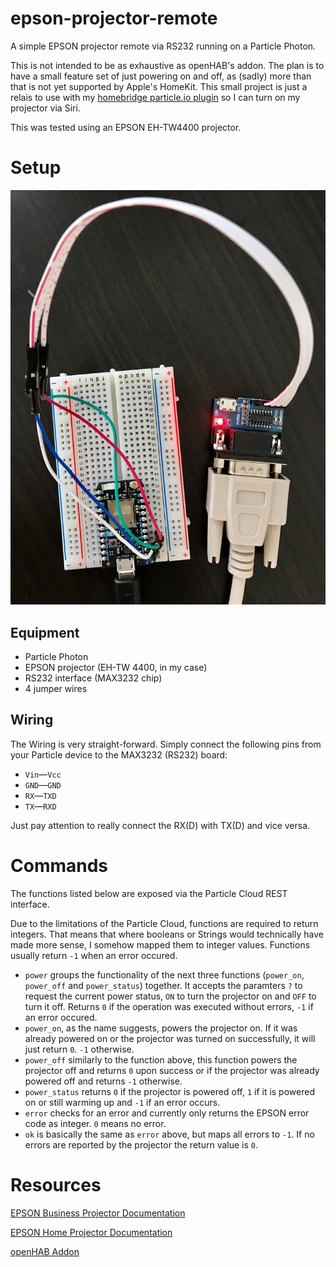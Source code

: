 # epson-projector-remote

A simple EPSON projector remote via RS232 running on a Particle Photon.

This is not intended to be as exhaustive as openHAB's addon. The plan is to have a small feature set of just powering on and off, as (sadly) more than that is not yet supported by Apple's HomeKit. This small project is just a relais to use with my [homebridge particle.io plugin](https://github.com/norman-thomas/homebridge-particle-io) so I can turn on my projector via Siri.

This was tested using an EPSON EH-TW4400 projector.


# Setup

![What the setup looks like](setup.jpg)

## Equipment

* Particle Photon
* EPSON projector (EH-TW 4400, in my case)
* RS232 interface (MAX3232 chip)
* 4 jumper wires

## Wiring

The Wiring is very straight-forward. Simply connect the following pins from your Particle device to the MAX3232 (RS232) board:

* `Vin`—`Vcc`
* `GND`—`GND`
* `RX`—`TXD`
* `TX`—`RXD`

Just pay attention to really connect the RX(D) with TX(D) and vice versa.

# Commands

The functions listed below are exposed via the Particle Cloud REST interface.

Due to the limitations of the Particle Cloud, functions are required to return integers. That means that where booleans or Strings would technically have made more sense, I somehow mapped them to integer values. Functions usually return `-1` when an error occured.

* `power` groups the functionality of the next three functions (`power_on`, `power_off` and `power_status`) together. It accepts the paramters `?` to request the current power status, `ON` to turn the projector on and `OFF` to turn it off. Returns `0` if the operation was executed without errors, `-1` if an error occured.
* `power_on`, as the name suggests, powers the projector on. If it was already powered on or the projector was turned on successfully, it will just return `0`. `-1` otherwise.
* `power_off` similarly to the function above, this function powers the projector off and returns `0` upon success or if the projector was already powered off and returns `-1` otherwise.
* `power_status` returns `0` if the projector is powered off, `1` if it is powered on or still warming up and `-1` if an error occurs.
* `error` checks for an error and currently only returns the EPSON error code as integer. `0` means no error.
* `ok` is basically the same as `error` above, but maps all errors to `-1`. If no errors are reported by the projector the return value is `0`.


# Resources

[EPSON Business Projector Documentation](https://files.support.epson.com/Epson_Handbook/html/p85_rs232.html)

[EPSON Home Projector Documentation](https://epson.com/Support/wa00572)

[openHAB Addon](https://github.com/openhab/openhab1-addons/tree/master/bundles/binding/org.openhab.binding.epsonprojector)

